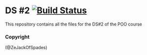# DS #2 [![Build Status](https://travis-ci.com/ZeJackOfSpades/DS2_POO.svg?branch=master)](https://travis-ci.com/ZeJackOfSpades/DS2_POO)
This repository contains all the files for the DS#2 of the POO course


### Copyright 
(@ZeJackOfSpades)